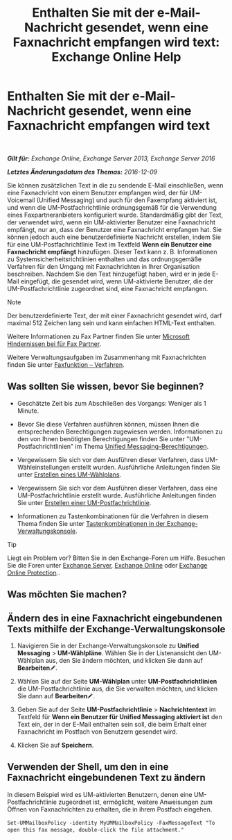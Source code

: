 ﻿---
title: 'Enthalten Sie mit der e-Mail-Nachricht gesendet, wenn eine Faxnachricht empfangen wird text: Exchange Online Help'
TOCTitle: Enthalten Sie mit der e-Mail-Nachricht gesendet, wenn eine Faxnachricht empfangen wird text
ms:assetid: 48244e58-b7d6-4f0e-bbae-d22bf0fc11ff
ms:mtpsurl: https://technet.microsoft.com/de-de/library/Bb201684(v=EXCHG.150)
ms:contentKeyID: 51409283
ms.date: 05/23/2018
mtps_version: v=EXCHG.150
ms.translationtype: MT
---

# Enthalten Sie mit der e-Mail-Nachricht gesendet, wenn eine Faxnachricht empfangen wird text

 

_**Gilt für:** Exchange Online, Exchange Server 2013, Exchange Server 2016_

_**Letztes Änderungsdatum des Themas:** 2016-12-09_

Sie können zusätzlichen Text in die zu sendende E-Mail einschließen, wenn eine Faxnachricht von einem Benutzer empfangen wird, der für UM-Voicemail (Unified Messaging) und auch für den Faxempfang aktiviert ist, und wenn die UM-Postfachrichtlinie ordnungsgemäß für die Verwendung eines Faxpartneranbieters konfiguriert wurde. Standardmäßig gibt der Text, der verwendet wird, wenn ein UM-aktivierter Benutzer eine Faxnachricht empfängt, nur an, dass der Benutzer eine Faxnachricht empfangen hat. Sie können jedoch auch eine benutzerdefinierte Nachricht erstellen, indem Sie für eine UM-Postfachrichtlinie Text im Textfeld **Wenn ein Benutzer eine Faxnachricht empfängt** hinzufügen. Dieser Text kann z. B. Informationen zu Systemsicherheitsrichtlinien enthalten und das ordnungsgemäße Verfahren für den Umgang mit Faxnachrichten in Ihrer Organisation beschreiben. Nachdem Sie den Text hinzugefügt haben, wird er in jede E-Mail eingefügt, die gesendet wird, wenn UM-aktivierte Benutzer, die der UM-Postfachrichtlinie zugeordnet sind, eine Faxnachricht empfangen.


> [!NOTE]
> Der benutzerdefinierte Text, der mit einer Faxnachricht gesendet wird, darf maximal 512 Zeichen lang sein und kann einfachen HTML-Text enthalten.



Weitere Informationen zu Fax Partner finden Sie unter [Microsoft Hindernissen bei für Fax Partner](https://go.microsoft.com/fwlink/?linkid=190238).

Weitere Verwaltungsaufgaben im Zusammenhang mit Faxnachrichten finden Sie unter [Faxfunktion – Verfahren](faxing-procedures-exchange-2013-help.md).

## Was sollten Sie wissen, bevor Sie beginnen?

  - Geschätzte Zeit bis zum Abschließen des Vorgangs: Weniger als 1 Minute.

  - Bevor Sie diese Verfahren ausführen können, müssen Ihnen die entsprechenden Berechtigungen zugewiesen werden. Informationen zu den von Ihnen benötigten Berechtigungen finden Sie unter "UM-Postfachrichtlinien" im Thema [Unified Messaging-Berechtigungen](unified-messaging-permissions-exchange-2013-help.md).

  - Vergewissern Sie sich vor dem Ausführen dieser Verfahren, dass UM-Wähleinstellungen erstellt wurden. Ausführliche Anleitungen finden Sie unter [Erstellen eines UM-Wählplans](create-a-um-dial-plan-exchange-2013-help.md).

  - Vergewissern Sie sich vor dem Ausführen dieser Verfahren, dass eine UM-Postfachrichtlinie erstellt wurde. Ausführliche Anleitungen finden Sie unter [Erstellen einer UM-Postfachrichtlinie](create-a-um-mailbox-policy-exchange-2013-help.md).

  - Informationen zu Tastenkombinationen für die Verfahren in diesem Thema finden Sie unter [Tastenkombinationen in der Exchange-Verwaltungskonsole](keyboard-shortcuts-in-the-exchange-admin-center-exchange-online-protection-help.md).


> [!TIP]
> Liegt ein Problem vor? Bitten Sie in den Exchange-Foren um Hilfe. Besuchen Sie die Foren unter <A href="https://go.microsoft.com/fwlink/p/?linkid=60612">Exchange Server</A>, <A href="https://go.microsoft.com/fwlink/p/?linkid=267542">Exchange Online</A> oder <A href="https://go.microsoft.com/fwlink/p/?linkid=285351">Exchange Online Protection</A>..



## Was möchten Sie machen?

## Ändern des in eine Faxnachricht eingebundenen Texts mithilfe der Exchange-Verwaltungskonsole

1.  Navigieren Sie in der Exchange-Verwaltungskonsole zu **Unified Messaging** \> **UM-Wählpläne**. Wählen Sie in der Listenansicht den UM-Wählplan aus, den Sie ändern möchten, und klicken Sie dann auf **Bearbeiten**![Bearbeitungssymbol](images/Bb124582.6f53ccb2-1f13-4c02-bea0-30690e6ea71d(EXCHG.150).gif "Bearbeitungssymbol").

2.  Wählen Sie auf der Seite **UM-Wählplan** unter **UM-Postfachrichtlinien** die UM-Postfachrichtlinie aus, die Sie verwalten möchten, und klicken Sie dann auf **Bearbeiten**![Bearbeitungssymbol](images/Bb124582.6f53ccb2-1f13-4c02-bea0-30690e6ea71d(EXCHG.150).gif "Bearbeitungssymbol").

3.  Geben Sie auf der Seite **UM-Postfachrichtlinie** \> **Nachrichtentext** im Textfeld für **Wenn ein Benutzer für Unified Messaging aktiviert ist** den Text ein, der in der E-Mail enthalten sein soll, die beim Erhalt einer Faxnachricht im Postfach von Benutzern gesendet wird.

4.  Klicken Sie auf **Speichern**.

## Verwenden der Shell, um den in eine Faxnachricht eingebundenen Text zu ändern

In diesem Beispiel wird es UM-aktivierten Benutzern, denen eine UM-Postfachrichtlinie zugeordnet ist, ermöglicht, weitere Anweisungen zum Öffnen von Faxnachrichten zu erhalten, die in ihrem Postfach eingehen.

    Set-UMMailboxPolicy -identity MyUMMailboxPolicy -FaxMessageText "To open this fax message, double-click the file attachment."

